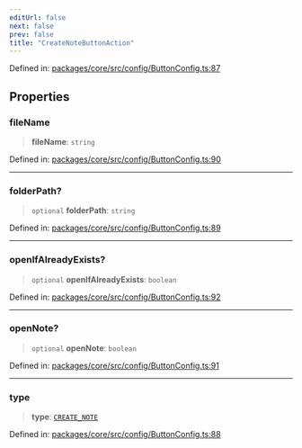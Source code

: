 ```yaml
---
editUrl: false
next: false
prev: false
title: "CreateNoteButtonAction"
---
```


Defined in: [packages/core/src/config/ButtonConfig.ts:87](https://github.com/mProjectsCode/obsidian-meta-bind-plugin/blob/164b4e159d0a9103f56c4079fbd94da824499fe4/packages/core/src/config/ButtonConfig.ts#L87)

## Properties

### fileName

> **fileName**: `string`

Defined in: [packages/core/src/config/ButtonConfig.ts:90](https://github.com/mProjectsCode/obsidian-meta-bind-plugin/blob/164b4e159d0a9103f56c4079fbd94da824499fe4/packages/core/src/config/ButtonConfig.ts#L90)

***

### folderPath?

> `optional` **folderPath**: `string`

Defined in: [packages/core/src/config/ButtonConfig.ts:89](https://github.com/mProjectsCode/obsidian-meta-bind-plugin/blob/164b4e159d0a9103f56c4079fbd94da824499fe4/packages/core/src/config/ButtonConfig.ts#L89)

***

### openIfAlreadyExists?

> `optional` **openIfAlreadyExists**: `boolean`

Defined in: [packages/core/src/config/ButtonConfig.ts:92](https://github.com/mProjectsCode/obsidian-meta-bind-plugin/blob/164b4e159d0a9103f56c4079fbd94da824499fe4/packages/core/src/config/ButtonConfig.ts#L92)

***

### openNote?

> `optional` **openNote**: `boolean`

Defined in: [packages/core/src/config/ButtonConfig.ts:91](https://github.com/mProjectsCode/obsidian-meta-bind-plugin/blob/164b4e159d0a9103f56c4079fbd94da824499fe4/packages/core/src/config/ButtonConfig.ts#L91)

***

### type

> **type**: [`CREATE_NOTE`](/obsidian-meta-bind-plugin-docs/api/enumerations/buttonactiontype/#create_note)

Defined in: [packages/core/src/config/ButtonConfig.ts:88](https://github.com/mProjectsCode/obsidian-meta-bind-plugin/blob/164b4e159d0a9103f56c4079fbd94da824499fe4/packages/core/src/config/ButtonConfig.ts#L88)
